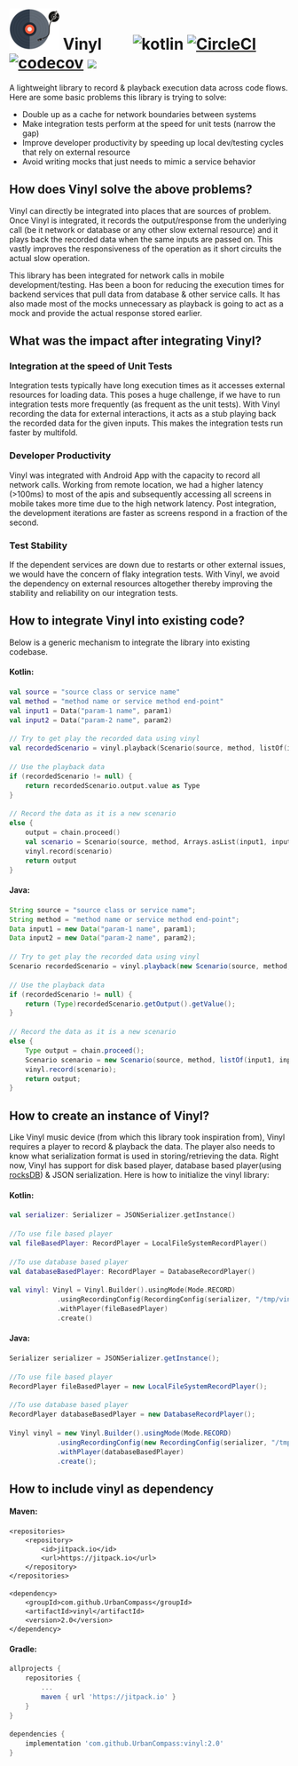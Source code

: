 # ![Vinyl](vinyl.png) Vinyl  ![kotlin](https://img.shields.io/badge/kotlin-compatible-success?logo=kotlin&style=flat) [![CircleCI](https://circleci.com/gh/UrbanCompass/vinyl.svg?style=svg&circle-token=a8cb778fca5ae22550cac7d9a394808114a3feed)](https://circleci.com/gh/UrbanCompass/vinyl) [![codecov](https://codecov.io/gh/UrbanCompass/vinyl/branch/master/graph/badge.svg?token=1OJUZZ00ZA)](https://codecov.io/gh/UrbanCompass/vinyl) [![](https://jitpack.io/v/UrbanCompass/vinyl.svg)](https://jitpack.io/#UrbanCompass/vinyl)
A lightweight library to record &amp; playback execution data across code flows. Here are some basic problems this library is trying to solve:
  - Double up as a cache for network boundaries between systems
  - Make integration tests perform at the speed for unit tests (narrow the gap)
  - Improve developer productivity by speeding up local dev/testing cycles that rely on external resource
  - Avoid writing mocks that just needs to mimic a service behavior
  
## How does Vinyl solve the above problems?
Vinyl can directly be integrated into places that are sources of problem. Once Vinyl is integrated, it records the output/response from the underlying call (be it network or database or any other slow external resource) and it plays back the recorded data when the same inputs are passed on. This vastly improves the responsiveness of the operation as it short circuits the actual slow operation.

This library has been integrated for network calls in mobile development/testing. Has been a boon for reducing the execution times for backend services that pull data from database & other service calls. It has also made most of the mocks unnecessary as playback is going to act as a mock and provide the actual response stored earlier.

## What was the impact after integrating Vinyl?

### Integration at the speed of Unit Tests
Integration tests typically have long execution times as it accesses external resources for loading data. This poses a huge challenge, if we have to run integration tests more frequently (as frequent as the unit tests). With Vinyl recording the data for external interactions, it acts as a stub playing back the recorded data for the given inputs. This makes the integration tests run faster by multifold.

### Developer Productivity
Vinyl was integrated with Android App with the capacity to record all network calls. Working from remote location, we had a higher latency (>100ms) to most of the apis and subsequently accessing all screens in mobile takes more time due to the high network latency. Post integration, the development iterations are faster as screens respond in a fraction of the second.

### Test Stability
If the dependent services are down due to restarts or other external issues, we would have the concern of flaky integration tests. With Vinyl, we avoid the dependency on external resources altogether thereby improving the stability and reliability on our integration tests.

## How to integrate Vinyl into existing code?
Below is a generic mechanism to integrate the library into existing codebase.

#### Kotlin:
```kotlin
val source = "source class or service name"
val method = "method name or service method end-point"
val input1 = Data("param-1 name", param1)
val input2 = Data("param-2 name", param2)

// Try to get play the recorded data using vinyl
val recordedScenario = vinyl.playback(Scenario(source, method, listOf(input1, input2)))

// Use the playback data
if (recordedScenario != null) {
    return recordedScenario.output.value as Type
} 

// Record the data as it is a new scenario
else {
    output = chain.proceed()
    val scenario = Scenario(source, method, Arrays.asList(input1, input2), output)
    vinyl.record(scenario)
    return output
}
```

#### Java:
```java
String source = "source class or service name";
String method = "method name or service method end-point";
Data input1 = new Data("param-1 name", param1);
Data input2 = new Data("param-2 name", param2);

// Try to get play the recorded data using vinyl
Scenario recordedScenario = vinyl.playback(new Scenario(source, method, Arrays.asList(input1, input2)));

// Use the playback data
if (recordedScenario != null) {
    return (Type)recordedScenario.getOutput().getValue();
} 

// Record the data as it is a new scenario
else {
    Type output = chain.proceed();
    Scenario scenario = new Scenario(source, method, listOf(input1, input2), output);
    vinyl.record(scenario);
    return output;
}
```

## How to create an instance of Vinyl?
Like Vinyl music device (from which this library took inspiration from), Vinyl requires a player to record & playback the data. The player also needs to know what serialization format is used in storing/retrieving the data. Right now, Vinyl has support for disk based player, database based player(using [rocksDB](https://github.com/facebook/rocksdb)) & JSON serialization. Here is how to initialize the vinyl library:
#### Kotlin:
```kotlin
val serializer: Serializer = JSONSerializer.getInstance()

//To use file based player
val fileBasedPlayer: RecordPlayer = LocalFileSystemRecordPlayer()

//To use database based player
val databaseBasedPlayer: RecordPlayer = DatabaseRecordPlayer()
    
val vinyl: Vinyl = Vinyl.Builder().usingMode(Mode.RECORD)
            .usingRecordingConfig(RecordingConfig(serializer, "/tmp/vinyl"))
            .withPlayer(fileBasedPlayer)
            .create()
```
#### Java:
```Java
Serializer serializer = JSONSerializer.getInstance();

//To use file based player
RecordPlayer fileBasedPlayer = new LocalFileSystemRecordPlayer();

//To use database based player
RecordPlayer databaseBasedPlayer = new DatabaseRecordPlayer();

Vinyl vinyl = new Vinyl.Builder().usingMode(Mode.RECORD)
            .usingRecordingConfig(new RecordingConfig(serializer, "/tmp/vinyl"))
            .withPlayer(databaseBasedPlayer)
            .create();
```

## How to include vinyl as dependency

#### Maven:
```Maven
<repositories>
    <repository>
        <id>jitpack.io</id>
        <url>https://jitpack.io</url>
    </repository>
</repositories>

<dependency>
    <groupId>com.github.UrbanCompass</groupId>
    <artifactId>vinyl</artifactId>
    <version>2.0</version>
</dependency>
```

#### Gradle:
```gradle
allprojects {
    repositories {
        ...
        maven { url 'https://jitpack.io' }
    }
}

dependencies {
    implementation 'com.github.UrbanCompass:vinyl:2.0'
}
```
